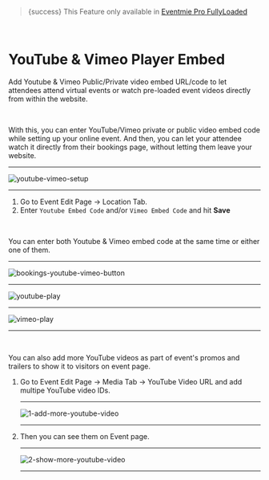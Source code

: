 > {success} This Feature only available in [Eventmie Pro FullyLoaded](https://classiebit.com/eventmie-pro-fullyloaded)

<br>

# YouTube & Vimeo Player Embed

Add Youtube & Vimeo Public/Private video embed URL/code to let attendees attend virtual events or watch pre-loaded event videos directly from within the website.

<br>

With this, you can enter YouTube/Vimeo private or public video embed code while setting up your online event. And then, you can let your attendee watch it directly from their bookings page, without letting them leave your website.

---

![youtube-vimeo-setup](/images/v2/EventmieProFullyLoadedV2.0/youtube-vimeo-setup.webp "youtube-vimeo-setup")

---

1. Go to Event Edit Page -> Location Tab.
2. Enter `Youtube Embed Code` and/or `Vimeo Embed Code` and hit **Save**

<br>

You can enter both Youtube & Vimeo embed code at the same time or either one of them.

---

![bookings-youtube-vimeo-button](/images/v2/EventmieProFullyLoadedV2.0/7.bookings-youtube-vimeo-button.webp "bookings-youtube-vimeo-button")

---

![youtube-play](/images/fullyloaded/youtube-play.webp "youtube-play")

---

![vimeo-play](/images/fullyloaded/vimeo-play.webp "vimeo-play")

---

<br>

You can also add more YouTube videos as part of event's promos and trailers to show it to visitors on event page.

1. Go to Event Edit Page -> Media Tab -> YouTube Video URL and add multipe YouTube video IDs.

    ***

    ![1-add-more-youtube-video](/images/v2/EventmieProFullyLoadedV2.0/8.1-add-more-youtube-video.webp "1-add-more-youtube-video")

    ***

2. Then you can see them on Event page.

    ***

    ![2-show-more-youtube-video](/images/v2/EventmieProFullyLoadedV2.0/9.2-show-more-youtube-video.webp "2-show-more-youtube-video")

    ***
